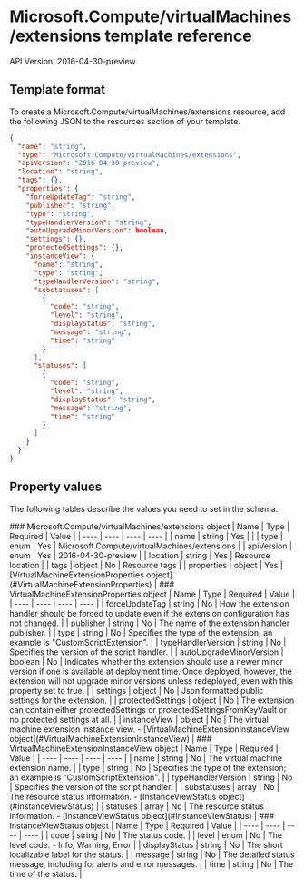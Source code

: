 # Microsoft.Compute/virtualMachines/extensions template reference
API Version: 2016-04-30-preview
## Template format

To create a Microsoft.Compute/virtualMachines/extensions resource, add the following JSON to the resources section of your template.

```json
{
  "name": "string",
  "type": "Microsoft.Compute/virtualMachines/extensions",
  "apiVersion": "2016-04-30-preview",
  "location": "string",
  "tags": {},
  "properties": {
    "forceUpdateTag": "string",
    "publisher": "string",
    "type": "string",
    "typeHandlerVersion": "string",
    "autoUpgradeMinorVersion": boolean,
    "settings": {},
    "protectedSettings": {},
    "instanceView": {
      "name": "string",
      "type": "string",
      "typeHandlerVersion": "string",
      "substatuses": [
        {
          "code": "string",
          "level": "string",
          "displayStatus": "string",
          "message": "string",
          "time": "string"
        }
      ],
      "statuses": [
        {
          "code": "string",
          "level": "string",
          "displayStatus": "string",
          "message": "string",
          "time": "string"
        }
      ]
    }
  }
}
```
## Property values

The following tables describe the values you need to set in the schema.

<a id="Microsoft.Compute/virtualMachines/extensions" />
### Microsoft.Compute/virtualMachines/extensions object
|  Name | Type | Required | Value |
|  ---- | ---- | ---- | ---- |
|  name | string | Yes |  |
|  type | enum | Yes | Microsoft.Compute/virtualMachines/extensions |
|  apiVersion | enum | Yes | 2016-04-30-preview |
|  location | string | Yes | Resource location |
|  tags | object | No | Resource tags |
|  properties | object | Yes | [VirtualMachineExtensionProperties object](#VirtualMachineExtensionProperties) |


<a id="VirtualMachineExtensionProperties" />
### VirtualMachineExtensionProperties object
|  Name | Type | Required | Value |
|  ---- | ---- | ---- | ---- |
|  forceUpdateTag | string | No | How the extension handler should be forced to update even if the extension configuration has not changed. |
|  publisher | string | No | The name of the extension handler publisher. |
|  type | string | No | Specifies the type of the extension; an example is "CustomScriptExtension". |
|  typeHandlerVersion | string | No | Specifies the version of the script handler. |
|  autoUpgradeMinorVersion | boolean | No | Indicates whether the extension should use a newer minor version if one is available at deployment time. Once deployed, however, the extension will not upgrade minor versions unless redeployed, even with this property set to true. |
|  settings | object | No | Json formatted public settings for the extension. |
|  protectedSettings | object | No | The extension can contain either protectedSettings or protectedSettingsFromKeyVault or no protected settings at all. |
|  instanceView | object | No | The virtual machine extension instance view. - [VirtualMachineExtensionInstanceView object](#VirtualMachineExtensionInstanceView) |


<a id="VirtualMachineExtensionInstanceView" />
### VirtualMachineExtensionInstanceView object
|  Name | Type | Required | Value |
|  ---- | ---- | ---- | ---- |
|  name | string | No | The virtual machine extension name. |
|  type | string | No | Specifies the type of the extension; an example is "CustomScriptExtension". |
|  typeHandlerVersion | string | No | Specifies the version of the script handler. |
|  substatuses | array | No | The resource status information. - [InstanceViewStatus object](#InstanceViewStatus) |
|  statuses | array | No | The resource status information. - [InstanceViewStatus object](#InstanceViewStatus) |


<a id="InstanceViewStatus" />
### InstanceViewStatus object
|  Name | Type | Required | Value |
|  ---- | ---- | ---- | ---- |
|  code | string | No | The status code. |
|  level | enum | No | The level code. - Info, Warning, Error |
|  displayStatus | string | No | The short localizable label for the status. |
|  message | string | No | The detailed status message, including for alerts and error messages. |
|  time | string | No | The time of the status. |

